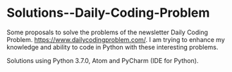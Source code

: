 # Solutions--Daily-Coding-Problem

Some proposals to solve the problems of the newsletter Daily Coding Problem. https://www.dailycodingproblem.com/. I am trying to enhance my knowledge and ability to code in Python with these interesting problems.

Solutions using Python 3.7.0, Atom and PyCharm (IDE for Python).
